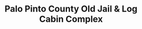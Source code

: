 ---
layout: repo
title: "Palo Pinto County Old Jail & Log Cabin Complex"
id: 17206
permalink: repos/17206/
---